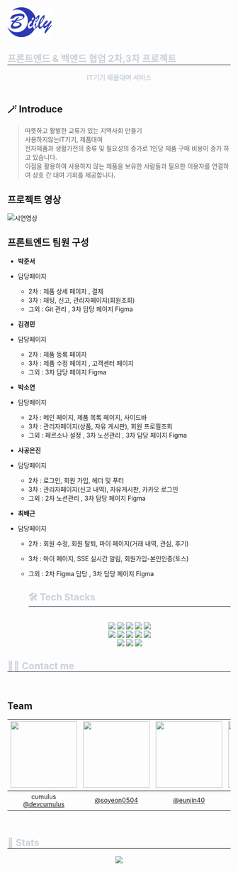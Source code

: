 <div align= "left"> 
    <img src="./public/images/logo.svg" width="100px" >
    <h2 style="border-bottom: 1px solid #21262d; color: #c9d1d9;"> 프론트엔드 & 백엔드 협업 2차,3차 프로젝트 </h2>  
    <div style="font-weight: 700; font-size: 15px; text-align: center; color: #c9d1d9;"> IT기기 제품대여 서비스 </div> 
    <br/>

## 🪄 Introduce

> 따뜻하고 활발한 교류가 있는 지역사회 만들기 <br/>
사용하지않는IT기기, 제품대여 <br/>
전자제품과 생활가전의 종류 및 필요성의 증가로 1인당 제품 구매 비용이 증가 하고 있습니다. <br/>
이점을 활용하여 사용하지 않는 제품을 보유한 사람들과 필요한 이용자를 연결하여 상호 간 대여 기회를 제공합니다.
 
  ## 프로젝트 영상 
![시연영상](https://github.com/devcumulus/Billy/assets/148113369/2d665386-db67-48f4-b9a1-771bf3857a19)




## 프론트엔드 팀원 구성

- **박준서**
- 담당페이지
  * 2차 : 제품 상세 페이지 , 결제
  * 3차 : 채팅, 신고, 관리자페이지(회원조회)
  * 그외 : Git 관리 , 3차 담당 페이지 Figma 


    

- **김경민**
- 담당페이지
  * 2차 : 제품 등록 페이지
  * 3차 : 제품 수정 페이지 , 고객센터 페이지
  * 그외 : 3차 담당 페이지 Figma

- **박소연**
- 담당페이지
  * 2차 : 메인 페이지, 제품 목록 페이지, 사이드바
  * 3차 : 관리자페이지(상품, 자유 게시판), 회원 프로필조회
  * 그외 : 페르소나 설정 , 3차 노션관리 , 3차 담당 페이지 Figma 
 
  

- **사공은진**
- 담당페이지
  * 2차 : 로그인, 회원 가입, 헤더 및 푸터
  * 3차 : 관리자페이지(신고 내역), 자유게시판, 카카오 로그인
  * 그외 : 2차 노션관리 , 3차 담당 페이지 Figma 
  
- **최배근**
- 담당페이지
  * 2차 : 회원 수정, 회원 탈퇴, 마이 페이지(거래 내역, 관심, 후기)
  * 3차 : 마이 페이지, SSE 실시간 알림, 회원가입-본인인증(토스)
  * 그외 : 2차 Figma 담당 , 3차 담당 페이지 Figma 
 

    <div align= "left">
    <h2 style="border-bottom: 1px solid #21262d; color: #c9d1d9;"> 🛠️ Tech Stacks </h2> <br> 
    <div style="margin: 0 auto; text-align: center;" align= "center"> <img src="https://img.shields.io/badge/HTML5-E34F26?style=for-the-badge&logo=HTML5&logoColor=white">
          <img src="https://img.shields.io/badge/CSS3-1572B6?style=for-the-badge&logo=CSS3&logoColor=white">
          <img src="https://img.shields.io/badge/Javascript-F7DF1E?style=for-the-badge&logo=Javascript&logoColor=white">
          <img src="https://img.shields.io/badge/React-61DAFB?style=for-the-badge&logo=React&logoColor=white">
          <img src="https://img.shields.io/badge/Sass-CC6699?style=for-the-badge&logo=Sass&logoColor=white">
          <br/><img src="https://img.shields.io/badge/Prettier-F7B93E?style=for-the-badge&logo=Prettier&logoColor=white">
          <img src="https://img.shields.io/badge/Figma-F24E1E?style=for-the-badge&logo=Figma&logoColor=white">
          <img src="https://img.shields.io/badge/Notion-000000?style=for-the-badge&logo=Notion&logoColor=white">
          <img src="https://img.shields.io/badge/Eslint-4B32C3?style=for-the-badge&logo=Eslint&logoColor=white">
          <img src="https://img.shields.io/badge/Git-F05032?style=for-the-badge&logo=Git&logoColor=white">
          <br/><img src="https://img.shields.io/badge/Github-181717?style=for-the-badge&logo=Github&logoColor=white">
          <img src="https://img.shields.io/badge/Slack-4A154B?style=for-the-badge&logo=Slack&logoColor=white">
          <img src="https://img.shields.io/badge/StyledComponents-DB7093?style=for-the-badge&logo=StyledComponents&logoColor=white">
          </div>
    </div>
    <div align= "left">
<h2 style="border-bottom: 1px solid #21262d; color: #c9d1d9;"> 🧑‍💻 Contact me </h2> <br> 

## Team
|<img src="https://avatars.githubusercontent.com/u/148113369?v=4" width="150" height="150"/>|<img src="https://avatars.githubusercontent.com/u/148197786?v=4" width="150" height="150"/>|<img src="https://avatars.githubusercontent.com/u/148197722?v=4" width="150" height="150"/>|<img src="https://avatars.githubusercontent.com/u/148197702?v=4" width="150" height="150"/>|<img src="https://avatars.githubusercontent.com/u/148067779?v=4" width="150" height="150"/>|
|:-:|:-:|:-:|:-:|:-:|
|cumulus<br/>[@devcumulus](https://github.com/devcumulus)|[@soyeon0504](https://github.com/soyeon0504)|[@eunjin40](https://github.com/eunjin40)|김시우<br/>[@BenedictBenjamin](https://github.com/BenedictBenjamin)|[@devstrcat](https://github.com/devstrcat)|

<div align= "left">  </div>  <br> 
    <div align= "left">  </div> 
    </div>
    <div align= "left"> 
    <h2 style="border-bottom: 1px solid #21262d; color: #c9d1d9;"> 🏅 Stats </h2> <div align= "center"> <img src="https://github-readme-stats.vercel.app/api?username=devcumulus&bg_color=180,000000,&title_color=000000&text_color=000000"
         />  </div> 
    </div>

